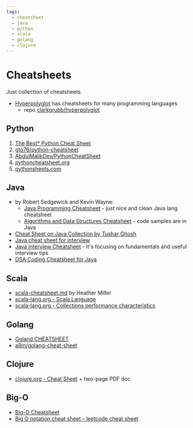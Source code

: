 ```yaml
---
tags:
  - cheatsheet
  - java
  - python
  - scala
  - golang
  - clojure
---
```


# Cheatsheets

Just collection of cheatsheets.

- [Hyperpolyglot](https://hyperpolyglot.org/) has cheatsheets for many programming languages
  - repo [clarkgrubb/hyperpolyglot](https://github.com/clarkgrubb/hyperpolyglot)

## Python

1. [The Best* Python Cheat Sheet](https://kieranholland.com/best-python-cheat-sheet/)
2. [gto76/python-cheatsheet](https://github.com/gto76/python-cheatsheet)
3. [AbdulMalikDev/PythonCheatSheet](https://github.com/AbdulMalikDev/PythonCheatSheet)
4. [pythoncheatsheet.org](https://www.pythoncheatsheet.org)
5. [pythonsheets.com](https://www.pythonsheets.com)

## Java

- by Robert Sedgewick and Kevin Wayne:
  - [Java Programming Cheatsheet](https://introcs.cs.princeton.edu/java/11cheatsheet/) - just nice and clean Java lang cheatsheet
  - [Algorithms and Data Structures Cheatsheet](https://algs4.cs.princeton.edu/cheatsheet/) - code samples are in Java
- [Cheat Sheet on Java Collection by Tushar Ghosh](https://tusharghosh09006.medium.com/cheat-sheet-on-java-collection-709ca96edc9d)
- [Java cheat sheet for interview](https://github.com/jsjtzyy/LeetCode/blob/master/Java%20cheat%20sheet%20for%20interview)
- [Java interview Cheatsheet](https://yungnickyoung.github.io/Java-Cheatsheet/) - it's focusing on fundamentals and useful interview tips
- [DSA Coding Cheatsheet for Java](https://pradkum.hashnode.dev/dsa-coding-cheatsheet-for-java)

## Scala

- [scala-cheatsheet.md](https://gist.github.com/heathermiller/2ab9ef36910fdfdd20e9) by Heather Miller
- [scala-lang.org - Scala Language](https://docs.scala-lang.org/cheatsheets/index.html)
- [scala-lang.org - Collections performance characteristics](https://docs.scala-lang.org/overviews/collections-2.13/performance-characteristics.html)

## Golang

- [Goland CHEATSHEET](https://web.archive.org/web/20220909073810/https://cheatsheet.dennyzhang.com/cheatsheet-golang-a4)
- [a8m/golang-cheat-sheet](https://github.com/a8m/golang-cheat-sheet)

## Clojure

- [clojure.org - Cheat Sheet](https://clojure.org/api/cheatsheet) + two-page PDF doc

## Big-O

- [Big-O Cheatsheet](https://www.bigocheatsheet.com)
- [Big O notation cheat sheet – leetcode cheat sheet](https://www.lavivienpost.com/big-o-notation-cheat-sheet-leetcode-big-o/)